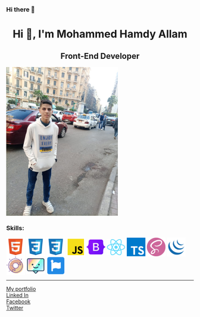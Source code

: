 ### Hi there 👋

<!--
**MohammedHamdyAllam/MohammedHamdyAllam** is a ✨ _special_ ✨ repository because its `README.md` (this file) appears on your GitHub profile.

Here are some ideas to get you started:

- 🔭 I’m currently working on ...
- 🌱 I’m currently learning ...
- 👯 I’m looking to collaborate on ...
- 🤔 I’m looking for help with ...
- 💬 Ask me about ...
- 📫 How to reach me: ...
- 😄 Pronouns: ...
- ⚡ Fun fact: ...
-->
<div class="container">
  <h1 align="center">Hi 👋, I'm Mohammed Hamdy Allam</h1>
  <h2 align="center" >Front-End Developer</h2>
  <img align="center" src="images/profile_image.png" alt="My image" width="300px">
  <div class="skills">
    <h3>Skills:</h3>
      <img align="center" src="images/html.png" alt="HTML image" width="50px">
      <img align="center" src="images/css.png" alt="CSS image" width="50px">
      <img align="center" src="images/css.png" alt="CSS image" width="50px">
      <img align="center" src="images/js.png" alt="Javascript image" width="50px">
      <img align="center" src="images/bootstrap.png" alt="bootstrap image" width="50px">
      <img align="center" src="images/react.png" alt="react image" width="50px">
      <img align="center" src="images/typescript.png" alt="react image" width="50px">
      <img align="center" src="images/sass.png" alt="react image" width="50px">
      <img align="center" src="images/jquery.png" alt="jquery image" width="50px">
      <img align="center" src="images/sweet_alert.png" alt="sweet alert image" width="50px">
      <img align="center" src="images/tippy.png" alt="tippy js image" width="50px">
      <img align="center" src="images/font_awesome.png" alt="font awesome image" width="50px">
  </div>
  <hr>
  <div class="links">
    <a href="https://mohammedhamdyallam.github.io/mohammed-Hamdy-Portfolio/">My portfolio</a>
    <br>
    <a href="https://www.linkedin.com/in/mohammed-hamdy-22b91928a/">Linked In</a>
    <br>
    <a href="">Facebook</a>
    <br>
    <a href="">Twitter</a>
  </div>
</div>


